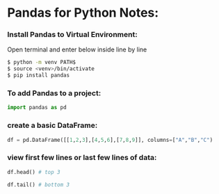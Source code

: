 # Pandas for Python Notes:


### Install Pandas to Virtual Environment:

Open terminal and enter below inside line by line
```bash
$ python -m venv PATH$
$ source <venv>/bin/activate
$ pip install pandas
```

### To add Pandas to a project:

```python
import pandas as pd
```

### create a basic DataFrame:

```python
df = pd.DataFrame([[1,2,3],[4,5,6],[7,8,9]], columns=["A","B","C")
```

### view first few lines or last few lines of data:

```python
df.head() # top 3

df.tail() # bottom 3
```
